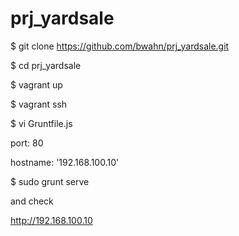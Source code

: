 prj_yardsale
============

$ git clone https://github.com/bwahn/prj_yardsale.git

$ cd prj_yardsale

$ vagrant up

$ vagrant ssh

$ vi Gruntfile.js

port: 80

hostname: '192.168.100.10'

$ sudo grunt serve

and check

http://192.168.100.10
